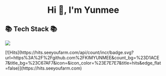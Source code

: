 

<h1 align="center">Hi 👋, I'm Yunmee</h1>
<h2 align="left">📚 Tech Stack 📚</h2>
<p align="left"> <img src="https://img.shields.io/badge/JavaScript-orange?style=flat-square&logo=JavaScript&logoColor=white"/> </p>
[![Hits](https://hits.seeyoufarm.com/api/count/incr/badge.svg?url=https%3A%2F%2Fgithub.com%2FKIMYUNMEE&count_bg=%23D1ACE7&title_bg=%23C67AF7&icon=&icon_color=%23E7E7E7&title=hits&edge_flat=false)](https://hits.seeyoufarm.com)
